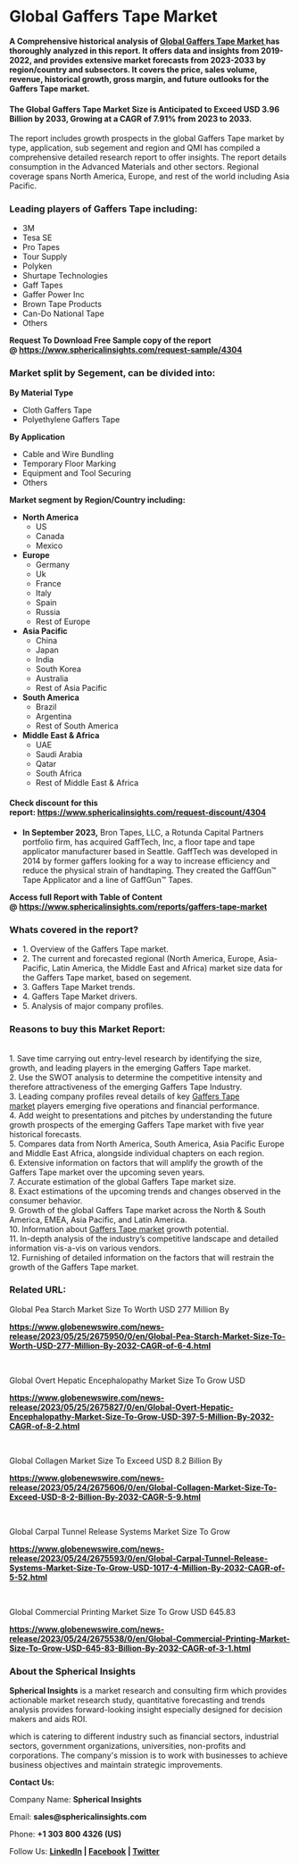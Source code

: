 <h1 class="news-post-title">Global Gaffers Tape Market</h1>
<p><strong>A Comprehensive historical analysis of&nbsp;<a href="https://www.sphericalinsights.com/reports/gaffers-tape-market" target="_blank" rel="noopener">Global Gaffers Tape Market&nbsp;</a>has thoroughly analyzed in this report. It offers data and insights from 2019-2022, and provides extensive market forecasts from 2023-2033 by region/country and subsectors. It covers the price, sales volume, revenue, historical growth, gross margin, and future outlooks for the Gaffers Tape market.</strong></p>
<h4><strong>The Global Gaffers Tape Market Size is Anticipated to Exceed USD 3.96 Billion by 2033, Growing at a CAGR of 7.91% from 2023 to 2033.</strong></h4>
<p>The report includes growth prospects in the global Gaffers Tape market by type, application, sub segement and region and QMI has compiled a comprehensive detailed research report to offer insights. The report details consumption in the Advanced Materials and other sectors. Regional coverage spans North America, Europe, and rest of the world including Asia Pacific.</p>
<h3><strong>Leading players of Gaffers Tape including:</strong></h3>
<ul>
<li>3M</li>
<li>Tesa SE</li>
<li>Pro Tapes</li>
<li>Tour Supply</li>
<li>Polyken</li>
<li>Shurtape Technologies</li>
<li>Gaff Tapes</li>
<li>Gaffer Power Inc</li>
<li>Brown Tape Products</li>
<li>Can-Do National Tape</li>
<li>Others</li>
</ul>
<p><strong>Request To Download Free Sample copy of the report @&nbsp;<a href="https://www.sphericalinsights.com/request-sample/4304">https://www.sphericalinsights.com/request-sample/4304</a></strong></p>
<h3><strong>Market split by Segement, can be divided into:</strong></h3>
<p><strong>By Material Type</strong></p>
<ul>
<li>Cloth Gaffers Tape</li>
<li>Polyethylene Gaffers Tape</li>
</ul>
<p><strong>By Application</strong></p>
<ul>
<li>Cable and Wire Bundling</li>
<li>Temporary Floor Marking</li>
<li>Equipment and Tool Securing</li>
<li>Others</li>
</ul>
<p><strong>Market segment by Region/Country including:</strong></p>
<ul>
<li><strong>North America</strong>
<ul>
<li>US</li>
<li>Canada</li>
<li>Mexico</li>
</ul>
</li>
<li><strong>Europe</strong>
<ul>
<li>Germany</li>
<li>Uk</li>
<li>France</li>
<li>Italy</li>
<li>Spain</li>
<li>Russia</li>
<li>Rest of Europe</li>
</ul>
</li>
<li><strong>Asia Pacific</strong>
<ul>
<li>China</li>
<li>Japan</li>
<li>India</li>
<li>South Korea</li>
<li>Australia</li>
<li>Rest of Asia Pacific</li>
</ul>
</li>
<li><strong>South America</strong>
<ul>
<li>Brazil</li>
<li>Argentina</li>
<li>Rest of South America</li>
</ul>
</li>
<li><strong>Middle East &amp; Africa</strong>
<ul>
<li>UAE</li>
<li>Saudi Arabia</li>
<li>Qatar</li>
<li>South Africa</li>
<li>Rest of Middle East &amp; Africa</li>
</ul>
</li>
</ul>
<h4>Check discount for this report:&nbsp;<a href="https://www.sphericalinsights.com/request-discount/4304">https://www.sphericalinsights.com/request-discount/4304</a></h4>
<ul>
<li><strong>In September 2023,</strong>&nbsp;Bron Tapes, LLC, a Rotunda Capital Partners portfolio firm, has acquired GaffTech, Inc, a floor tape and tape applicator manufacturer based in Seattle. GaffTech was developed in 2014 by former gaffers looking for a way to increase efficiency and reduce the physical strain of handtaping. They created the GaffGun&trade; Tape Applicator and a line of GaffGun&trade; Tapes.</li>
</ul>
<p><strong>Access full Report with Table of Content @&nbsp;<a href="https://www.sphericalinsights.com/reports/gaffers-tape-market">https://www.sphericalinsights.com/reports/gaffers-tape-market</a>&nbsp;</strong></p>
<h3><strong>Whats covered in the report?</strong></h3>
<ul>
<li>1. Overview of the Gaffers Tape market.</li>
<li>2. The current and forecasted regional (North America, Europe, Asia-Pacific, Latin America, the Middle East and Africa) market size data for the Gaffers Tape market, based on segement.</li>
<li>3. Gaffers Tape Market trends.</li>
<li>4. Gaffers Tape Market drivers.</li>
<li>5. Analysis of major company profiles.</li>
</ul>
<h3><strong>Reasons to buy this Market Report:</strong></h3>
<p><br />1. Save time carrying out entry-level research by identifying the size, growth, and leading players in the emerging Gaffers Tape market.<br />2. Use the SWOT analysis to determine the competitive intensity and therefore attractiveness of the emerging Gaffers Tape Industry.<br />3. Leading company profiles reveal details of key&nbsp;<a href="https://www.sphericalinsights.com/reports/north-america-gaffers-tape-market" target="_blank" rel="noopener">Gaffers Tape market</a>&nbsp;players emerging five operations and financial performance.<br />4. Add weight to presentations and pitches by understanding the future growth prospects of the emerging Gaffers Tape market with five year historical forecasts.<br />5. Compares data from North America, South America, Asia Pacific Europe and Middle East Africa, alongside individual chapters on each region.<br />6. Extensive information on factors that will amplify the growth of the Gaffers Tape market over the upcoming seven years.<br />7. Accurate estimation of the global Gaffers Tape market size.<br />8. Exact estimations of the upcoming trends and changes observed in the consumer behavior.<br />9. Growth of the global Gaffers Tape market across the North &amp; South America, EMEA, Asia Pacific, and Latin America.<br />10. Information about&nbsp;<a href="https://www.sphericalinsights.com/reports/gaffers-tape-market" target="_blank" rel="noopener">Gaffers Tape market</a>&nbsp;growth potential.<br />11. In-depth analysis of the industry&rsquo;s competitive landscape and detailed information vis-a-vis on various vendors.<br />12. Furnishing of detailed information on the factors that will restrain the growth of the Gaffers Tape market.</p>
<h3><strong>Related URL:</strong></h3>
<p>Global Pea Starch Market Size To Worth USD 277 Million By</p>
<p><strong><a href="https://www.globenewswire.com/news-release/2023/05/25/2675950/0/en/Global-Pea-Starch-Market-Size-To-Worth-USD-277-Million-By-2032-CAGR-of-6-4.html">https://www.globenewswire.com/news-release/2023/05/25/2675950/0/en/Global-Pea-Starch-Market-Size-To-Worth-USD-277-Million-By-2032-CAGR-of-6-4.html</a>&nbsp;</strong></p>
<p>&nbsp;</p>
<p>Global Overt Hepatic Encephalopathy Market Size To Grow USD</p>
<p><strong><a href="https://www.globenewswire.com/news-release/2023/05/25/2675827/0/en/Global-Overt-Hepatic-Encephalopathy-Market-Size-To-Grow-USD-397-5-Million-By-2032-CAGR-of-8-2.html">https://www.globenewswire.com/news-release/2023/05/25/2675827/0/en/Global-Overt-Hepatic-Encephalopathy-Market-Size-To-Grow-USD-397-5-Million-By-2032-CAGR-of-8-2.html</a>&nbsp;</strong></p>
<p>&nbsp;</p>
<p>Global Collagen Market Size To Exceed USD 8.2 Billion By</p>
<p><strong><a href="https://www.globenewswire.com/news-release/2023/05/24/2675606/0/en/Global-Collagen-Market-Size-To-Exceed-USD-8-2-Billion-By-2032-CAGR-5-9.html">https://www.globenewswire.com/news-release/2023/05/24/2675606/0/en/Global-Collagen-Market-Size-To-Exceed-USD-8-2-Billion-By-2032-CAGR-5-9.html</a>&nbsp;</strong></p>
<p>&nbsp;</p>
<p>Global Carpal Tunnel Release Systems Market Size To Grow</p>
<p><strong><a href="https://www.globenewswire.com/news-release/2023/05/24/2675593/0/en/Global-Carpal-Tunnel-Release-Systems-Market-Size-To-Grow-USD-1017-4-Million-By-2032-CAGR-of-5-52.html">https://www.globenewswire.com/news-release/2023/05/24/2675593/0/en/Global-Carpal-Tunnel-Release-Systems-Market-Size-To-Grow-USD-1017-4-Million-By-2032-CAGR-of-5-52.html</a>&nbsp;</strong></p>
<p>&nbsp;</p>
<p>Global Commercial Printing Market Size To Grow USD 645.83</p>
<p><strong><a href="https://www.globenewswire.com/news-release/2023/05/24/2675538/0/en/Global-Commercial-Printing-Market-Size-To-Grow-USD-645-83-Billion-By-2032-CAGR-of-3-1.html">https://www.globenewswire.com/news-release/2023/05/24/2675538/0/en/Global-Commercial-Printing-Market-Size-To-Grow-USD-645-83-Billion-By-2032-CAGR-of-3-1.html</a>&nbsp;</strong></p>
<h3><strong>About the Spherical Insights</strong></h3>
<p><strong>Spherical Insights</strong>&nbsp;is a market research and consulting firm which provides actionable market research study, quantitative forecasting and trends analysis provides forward-looking insight especially designed for decision makers and aids ROI.</p>
<p>which is catering to different industry such as financial sectors, industrial sectors, government organizations, universities, non-profits and corporations. The company's mission is to work with businesses to achieve business objectives and maintain strategic improvements.</p>
<p><strong>Contact Us:</strong></p>
<p>Company Name:&nbsp;<strong>Spherical Insights</strong></p>
<p>Email:&nbsp;<strong>sales@sphericalinsights.com</strong></p>
<p>Phone:&nbsp;<strong>+1 303 800 4326 (US)</strong></p>
<p>Follow Us:&nbsp;<strong><a href="https://www.linkedin.com/company/spherical-insight/"><u>LinkedIn</u></a>&nbsp;|&nbsp;<a href="https://www.facebook.com/sphericalinsights22"><u>Facebook</u></a>&nbsp;|&nbsp;<a href="https://twitter.com/SInsights_US"><u>Twitter</u></a></strong></p>

